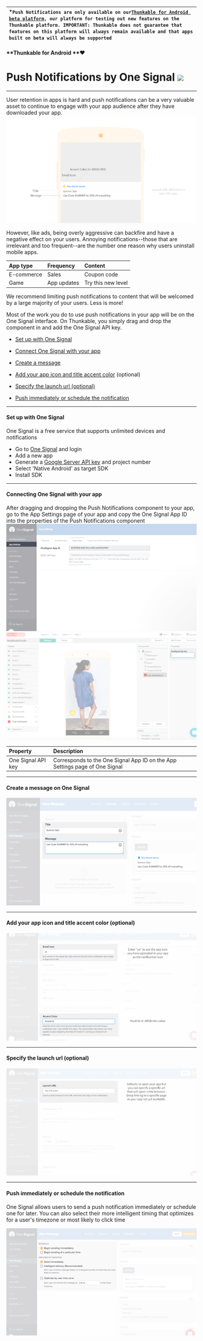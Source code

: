 | \*`Push Notifications are only available on our`[`Thunkable for Android beta platform`](http://beta.thunkable.com/)`, our platform for testing out new features on the Thunkable platform. IMPORTANT: Thunkable does not guarantee that features on this platform will always remain available and that apps built on beta will always be supported` |
| :--- |


#### **Thunkable for Android **❤

# Push Notifications by One Signal ![](/assets/one-signal-icon.png)

---

User retention in apps is hard and push notifications can be a very valuable asset to continue to engage with your app audience after they have downloaded your app.![](/assets/push-fig-4.png)

However, like ads, being overly aggressive can backfire and have a negative effect on your users. Annoying notifications--those that are irrelevant and too frequent--are the number one reason why users uninstall mobile apps.

| App type | Frequency | Content |
| :--- | :--- | :--- |
| E-commerce | Sales | Coupon code |
| Game | App updates | Try this new level |

We recommend limiting push notifications to content that will be welcomed by a large majority of your users. Less is more!

Most of the work you do to use push notifications in your app will be on the One Signal interface. On Thunkable, you simply drag and drop the component in and add the One Signal API key.

* [Set up with One Signal](#set-up-with-one-signal)

* [Connect One Signal with your app](#connecting-one-signal-with-your-app)

* [Create a message](#create-a-message)

* [Add your app icon and title accent color](#add-your-app-icon-and-title-accent-color) \(optional\)

* [Specify the launch url \(optional\)](#specify-the-launch-url-optional)

* [Push immediately or schedule the notification](#push-the-notification)

---

#### Set up with One Signal

One Signal is a free service that supports unlimited devices and notifications

* Go to [One Signal](https://onesignal.com/) and login
* Add a new app
* Generate a [Google Server API key](https://documentation.onesignal.com/docs/generate-a-google-server-api-key) and project number
* Select 'Native Android' as target SDK
* Install SDK

---

#### Connecting One Signal with your app

After dragging and dropping the Push Notifications component to your app, go to the App Settings page of your app and copy the One Signal App ID into the properties of the Push Notifications component![](/assets/push-fig-1.png)![](/assets/push-fig-2.png)

| Property | Description |
| :--- | :--- |
| One Signal API key | Corresponds to the One Signal App ID on the App Settings page of One Signal |

---

#### Create a message on One Signal

![](/assets/push-fig-3.png)

---

#### Add your app icon and title accent color \(optional\)

![](/assets/push-fig-5.png)

---

#### Specify the launch url \(optional\)

![](/assets/push-fig-6.png)

---

#### Push immediately or schedule the notification

One Signal allows users to send a push notification immediately or schedule one for later. You can also select their more intelligent timing that optimizes for a user's timezone or most likely to click time

![](/assets/push-fig-7.png)

